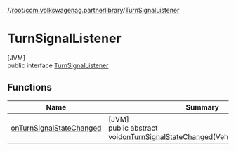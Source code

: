 //[root](../../../index.md)/[com.volkswagenag.partnerlibrary](../index.md)/[TurnSignalListener](index.md)

# TurnSignalListener

[JVM]\
public interface [TurnSignalListener](index.md)

## Functions

| Name | Summary |
|---|---|
| [onTurnSignalStateChanged](on-turn-signal-state-changed.md) | [JVM]<br>public abstract void[onTurnSignalStateChanged](on-turn-signal-state-changed.md)(VehicleSignalIndicatorp) |
